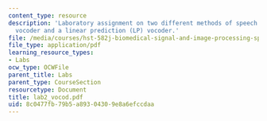 ```yaml
---
content_type: resource
description: 'Laboratory assignment on two different methods of speech coding: a channel
  vocoder and a linear prediction (LP) vocoder.'
file: /media/courses/hst-582j-biomedical-signal-and-image-processing-spring-2007/8c0477fb79b5a89304309e8a6efccdaa_lab2_vocod.pdf
file_type: application/pdf
learning_resource_types:
- Labs
ocw_type: OCWFile
parent_title: Labs
parent_type: CourseSection
resourcetype: Document
title: lab2_vocod.pdf
uid: 8c0477fb-79b5-a893-0430-9e8a6efccdaa
---
```

